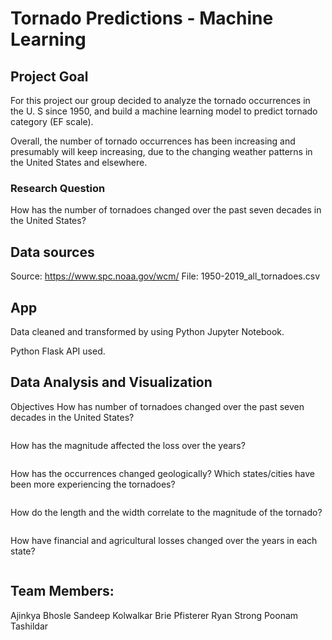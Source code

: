 # Tornado Predictions - Machine Learning

## Project Goal

For this project our group decided to analyze the tornado occurrences in the U. S since 1950, and build a machine learning model to predict tornado category (EF scale).

Overall, the number of tornado occurrences has been increasing and presumably will keep increasing, due to the changing weather patterns in the United States and elsewhere.

### Research Question
How has the number of tornadoes changed over the past seven decades in the United States?

## Data sources
Source: https://www.spc.noaa.gov/wcm/ 
File: 1950-2019_all_tornadoes.csv

## App
Data cleaned and transformed by using Python Jupyter Notebook.

Python Flask API used.

## Data Analysis and Visualization
Objectives
How has number of tornadoes changed over the past seven decades in the United States?

![]()

How has the magnitude affected the loss over the years?

![]()

How has the occurrences changed geologically? Which states/cities have been more experiencing the tornadoes?

![]()

How do the length and the width correlate to the magnitude of the tornado?

![]()

How have financial and agricultural losses changed over the years in each state?

![]()

## Team Members:

Ajinkya Bhosle
Sandeep Kolwalkar
Brie Pfisterer
Ryan Strong
Poonam Tashildar
